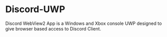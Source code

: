 # Discord-UWP
Discord WebView2 App is a Windows and Xbox console UWP designed to give browser based access to Discord Client.
